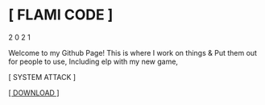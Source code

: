 # [ FLAMI CODE ]
2 0 2 1

Welcome to my Github Page! This is where I work on things &
Put them out for people to use, Including elp with my new game,

[ SYSTEM ATTACK ] 

<!-- Place this tag where you want the button to render. -->
<a class="github-button" href="https://github.com/flamicode/" data-color-scheme="no-preference: dark_dimmed; light: dark_dimmed; dark: dark;" data-icon="octicon-download" data-size="large" aria-label="Download ntkme/github-buttons on GitHub">[ DOWNLOAD ]</a>
